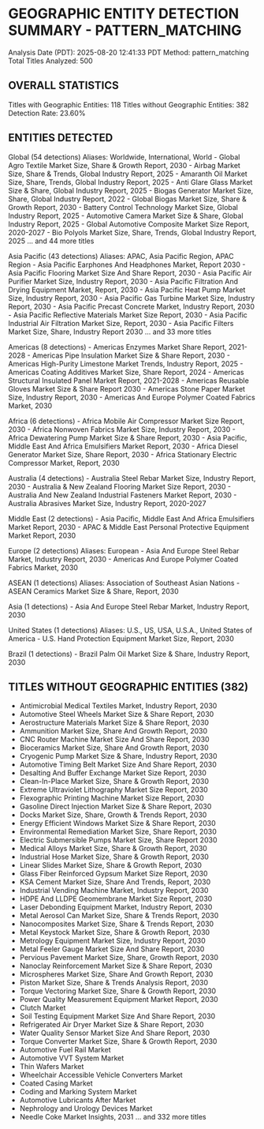 GEOGRAPHIC ENTITY DETECTION SUMMARY - PATTERN_MATCHING
================================================================================
Analysis Date (PDT): 2025-08-20 12:41:33 PDT
Method: pattern_matching
Total Titles Analyzed: 500

OVERALL STATISTICS
--------------------------------------------------
Titles with Geographic Entities: 118
Titles without Geographic Entities: 382
Detection Rate: 23.60%

ENTITIES DETECTED
--------------------------------------------------

Global (54 detections)
  Aliases: Worldwide, International, World
    - Global Agro Textile Market Size, Share & Growth Report, 2030
    - Airbag Market Size, Share & Trends, Global Industry Report, 2025
    - Amaranth Oil Market Size, Share, Trends, Global Industry Report, 2025
    - Anti Glare Glass Market Size & Share, Global Industry Report, 2025
    - Biogas Generator Market Size, Share, Global Industry Report, 2022
    - Global Biogas Market Size, Share & Growth Report, 2030
    - Battery Control Technology Market Size, Global Industry Report, 2025
    - Automotive Camera Market Size & Share, Global Industry Report, 2025
    - Global Automotive Composite Market Size Report, 2020-2027
    - Bio Polyols Market Size, Share, Trends, Global Industry Report, 2025
    ... and 44 more titles

Asia Pacific (43 detections)
  Aliases: APAC, Asia Pacific Region, APAC Region
    - Asia Pacific Earphones And Headphones Market, Report 2030
    - Asia Pacific Flooring Market Size And Share Report, 2030
    - Asia Pacific Air Purifier Market Size, Industry Report, 2030
    - Asia Pacific Filtration And Drying Equipment Market, Report, 2030
    - Asia Pacific Heat Pump Market Size, Industry Report, 2030
    - Asia Pacific Gas Turbine Market Size, Industry Report, 2030
    - Asia Pacific Precast Concrete Market, Industry Report, 2030
    - Asia Pacific Reflective Materials Market Size Report, 2030
    - Asia Pacific Industrial Air Filtration Market Size, Report, 2030
    - Asia Pacific Filters Market Size, Share, Industry Report 2030
    ... and 33 more titles

Americas (8 detections)
    - Americas Enzymes Market Share Report, 2021-2028
    - Americas Pipe Insulation Market Size & Share Report, 2030
    - Americas High-Purity Limestone Market Trends, Industry Report, 2025
    - Americas Coating Additives Market Size, Share Report, 2024
    - Americas Structural Insulated Panel Market Report, 2021-2028
    - Americas Reusable Gloves Market Size & Share Report 2030
    - Americas Stone Paper Market Size, Industry Report, 2030
    - Americas And Europe Polymer Coated Fabrics Market, 2030

Africa (6 detections)
    - Africa Mobile Air Compressor Market Size Report, 2030
    - Africa Nonwoven Fabrics Market Size, Industry Report, 2030
    - Africa Dewatering Pump Market Size & Share Report, 2030
    - Asia Pacific, Middle East And Africa Emulsifiers Market Report, 2030
    - Africa Diesel Generator Market Size, Share Report, 2030
    - Africa Stationary Electric Compressor Market, Report, 2030

Australia (4 detections)
    - Australia Steel Rebar Market Size, Industry Report, 2030
    - Australia & New Zealand Flooring Market Size Report, 2030
    - Australia And New Zealand Industrial Fasteners Market Report, 2030
    - Australia Abrasives Market Size, Industry Report, 2020-2027

Middle East (2 detections)
    - Asia Pacific, Middle East And Africa Emulsifiers Market Report, 2030
    - APAC & Middle East Personal Protective Equipment Market Report, 2030

Europe (2 detections)
  Aliases: European
    - Asia And Europe Steel Rebar Market, Industry Report, 2030
    - Americas And Europe Polymer Coated Fabrics Market, 2030

ASEAN (1 detections)
  Aliases: Association of Southeast Asian Nations
    - ASEAN Ceramics Market Size & Share, Report, 2030

Asia (1 detections)
    - Asia And Europe Steel Rebar Market, Industry Report, 2030

United States (1 detections)
  Aliases: U.S., US, USA, U.S.A., United States of America
    - U.S. Hand Protection Equipment Market Size, Report, 2030

Brazil (1 detections)
    - Brazil Palm Oil Market Size & Share, Industry Report, 2030


TITLES WITHOUT GEOGRAPHIC ENTITIES (382)
--------------------------------------------------
  - Antimicrobial Medical Textiles Market, Industry Report, 2030
  - Automotive Steel Wheels Market Size & Share Report, 2030
  - Aerostructure Materials Market Size & Share Report, 2030
  - Ammunition Market Size, Share And Growth Report, 2030
  - CNC Router Machine Market Size And Share Report, 2030
  - Bioceramics Market Size, Share And Growth Report, 2030
  - Cryogenic Pump Market Size & Share, Industry Report, 2030
  - Automotive Timing Belt Market Size And Share Report, 2030
  - Desalting And Buffer Exchange Market Size Report, 2030
  - Clean-In-Place Market Size, Share & Growth Report, 2030
  - Extreme Ultraviolet Lithography Market Size Report, 2030
  - Flexographic Printing Machine Market Size Report, 2030
  - Gasoline Direct Injection Market Size & Share Report, 2030
  - Docks Market Size, Share, Growth & Trends Report, 2030
  - Energy Efficient Windows Market Size & Share Report, 2030
  - Environmental Remediation Market Size, Share Report, 2030
  - Electric Submersible Pumps Market Size, Share Report 2030
  - Medical Alloys Market Size, Share & Growth Report, 2030
  - Industrial Hose Market Size, Share & Growth Report, 2030
  - Linear Slides Market Size, Share & Growth Report, 2030
  - Glass Fiber Reinforced Gypsum Market Size Report, 2030
  - KSA Cement Market Size, Share And Trends, Report, 2030
  - Industrial Vending Machine Market, Industry Report, 2030
  - HDPE And LLDPE Geomembrane Market Size Report, 2030
  - Laser Debonding Equipment Market, Industry Report, 2030
  - Metal Aerosol Can Market Size, Share & Trends Report, 2030
  - Nanocomposites Market Size, Share & Trends Report, 2030
  - Metal Keystock Market Size, Share & Growth Report, 2030
  - Metrology Equipment Market Size, Industry Report, 2030
  - Metal Feeler Gauge Market Size And Share Report, 2030
  - Pervious Pavement Market Size, Share, Growth Report, 2030
  - Nanoclay Reinforcement Market Size & Share Report, 2030
  - Microspheres Market Size, Share And Growth Report, 2030
  - Piston Market Size, Share & Trends Analysis Report, 2030
  - Torque Vectoring Market Size, Share & Growth Report, 2030
  - Power Quality Measurement Equipment Market Report, 2030
  - Clutch Market
  - Soil Testing Equipment Market Size And Share Report, 2030
  - Refrigerated Air Dryer Market Size & Share Report, 2030
  - Water Quality Sensor Market Size And Share Report, 2030
  - Torque Converter Market Size, Share & Growth Report, 2030
  - Automotive Fuel Rail Market
  - Automotive VVT System Market
  - Thin Wafers Market
  - Wheelchair Accessible Vehicle Converters Market
  - Coated Casing Market
  - Coding and Marking System Market
  - Automotive Lubricants After Market
  - Nephrology and Urology Devices Market
  - Needle Coke Market Insights, 2031
  ... and 332 more titles